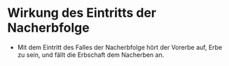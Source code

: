 # Wirkung des Eintritts der Nacherbfolge

- Mit dem Eintritt des Falles der Nacherbfolge hört der Vorerbe auf, Erbe zu sein, und fällt die Erbschaft dem Nacherben an.

